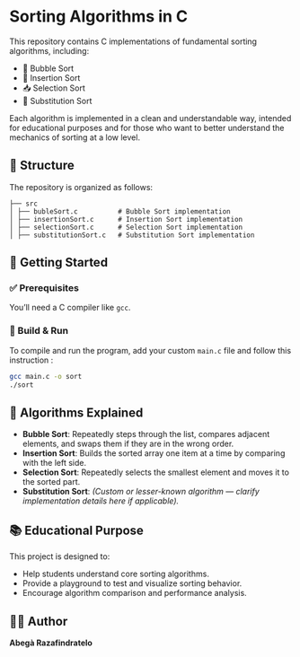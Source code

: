 # Sorting Algorithms in C

This repository contains C implementations of fundamental sorting algorithms, including:

- 🔁 Bubble Sort  
- 🧩 Insertion Sort  
- 📥 Selection Sort  
- 🔄 Substitution Sort

Each algorithm is implemented in a clean and understandable way, intended for educational purposes and for those who want to better understand the mechanics of sorting at a low level.

## 📁 Structure

The repository is organized as follows:

```
├── src
│ ├── bubleSort.c          # Bubble Sort implementation
│ ├── insertionSort.c      # Insertion Sort implementation
│ ├── selectionSort.c      # Selection Sort implementation
│ ├── substitutionSort.c   # Substitution Sort implementation

```

## 🚀 Getting Started

### ✅ Prerequisites

You’ll need a C compiler like `gcc`.

### 🔧 Build & Run

To compile and run the program, add your custom `main.c` file and follow this instruction :

```bash
gcc main.c -o sort
./sort
````

## 🧠 Algorithms Explained

* **Bubble Sort**: Repeatedly steps through the list, compares adjacent elements, and swaps them if they are in the wrong order.
* **Insertion Sort**: Builds the sorted array one item at a time by comparing with the left side.
* **Selection Sort**: Repeatedly selects the smallest element and moves it to the sorted part.
* **Substitution Sort**: *(Custom or lesser-known algorithm — clarify implementation details here if applicable).*

## 📚 Educational Purpose

This project is designed to:

* Help students understand core sorting algorithms.
* Provide a playground to test and visualize sorting behavior.
* Encourage algorithm comparison and performance analysis.

## 🧑‍💻 Author

**Abegà Razafindratelo**

